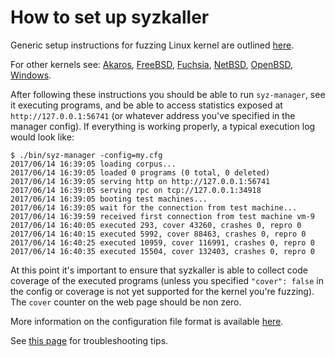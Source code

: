 # How to set up syzkaller

Generic setup instructions for fuzzing Linux kernel are outlined [here](linux/setup.md).

For other kernels see:
[Akaros](akaros/README.md),
[FreeBSD](freebsd/README.md),
[Fuchsia](fuchsia/README.md),
[NetBSD](netbsd/README.md),
[OpenBSD](openbsd/setup.md),
[Windows](windows/README.md).

After following these instructions you should be able to run `syz-manager`, see it executing programs, and be able to access statistics exposed at `http://127.0.0.1:56741` (or whatever address you've specified in the manager config).
If everything is working properly, a typical execution log would look like:

```
$ ./bin/syz-manager -config=my.cfg
2017/06/14 16:39:05 loading corpus...
2017/06/14 16:39:05 loaded 0 programs (0 total, 0 deleted)
2017/06/14 16:39:05 serving http on http://127.0.0.1:56741
2017/06/14 16:39:05 serving rpc on tcp://127.0.0.1:34918
2017/06/14 16:39:05 booting test machines...
2017/06/14 16:39:05 wait for the connection from test machine...
2017/06/14 16:39:59 received first connection from test machine vm-9
2017/06/14 16:40:05 executed 293, cover 43260, crashes 0, repro 0
2017/06/14 16:40:15 executed 5992, cover 88463, crashes 0, repro 0
2017/06/14 16:40:25 executed 10959, cover 116991, crashes 0, repro 0
2017/06/14 16:40:35 executed 15504, cover 132403, crashes 0, repro 0
```

At this point it's important to ensure that syzkaller is able to collect code coverage of the executed programs
(unless you specified `"cover": false` in the config or coverage is not yet supported for the kernel you're fuzzing).
The `cover` counter on the web page should be non zero.

More information on the configuration file format is available [here](configuration.md).

See [this page](troubleshooting.md) for troubleshooting tips.
